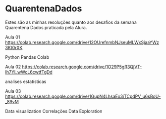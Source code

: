 # QuarentenaDados
Estes são as minhas resoluções quanto aos desafios da semana Quarentena Dados praticada pela Alura. 

Aula 01
https://colab.research.google.com/drive/12OUrefnmbNJseuMLWxSjaaYWz3Kt0rXK

Python
Pandas
Colab

Aula 02
https://colab.research.google.com/drive/1O29P5gR3QjVT-Ih7Yl_wWcL6cwtfTgDd

analises estatísticas

Aula 03
https://colab.research.google.com/drive/1GupN4LhsaEx3iTCpdPV_u6sBoU-_89vM

Data visualization
Correlações
Data Exploration


